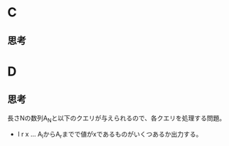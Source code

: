 # C
## 思考

# D
## 思考
長さNの数列A<sub>N</sub>と以下のクエリが与えられるので、各クエリを処理する問題。
- l r x ... A<sub>l</sub>からA<sub>r</sub>までで値がxであるものがいくつあるか出力する。

